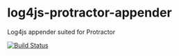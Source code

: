 # log4js-protractor-appender
Log4js appender suited for Protractor

[![Build Status](https://travis-ci.org/manudwarf/log4js-protractor-appender.svg?branch=master)](https://travis-ci.org/manudwarf/log4js-protractor-appender)
